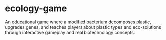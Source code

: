 # ecology-game
An educational game where a modified bacterium decomposes plastic, upgrades genes, and teaches players about plastic types and eco-solutions through interactive gameplay and real biotechnology concepts.

